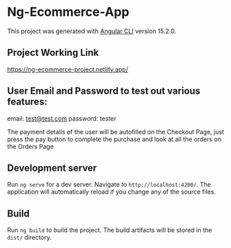 # Ng-Ecommerce-App

This project was generated with [Angular CLI](https://github.com/angular/angular-cli) version 15.2.0.

## Project Working Link

https://ng-ecommerce-project.netlify.app/

## User Email and Password to test out various features:

email: test@test.com
password: tester

The payment details of the user will be autofilled on the Checkout Page, just press the pay button to complete the purchase and look at all the orders on the Orders Page

## Development server

Run `ng serve` for a dev server. Navigate to `http://localhost:4200/`. The application will automatically reload if you change any of the source files.

## Build

Run `ng build` to build the project. The build artifacts will be stored in the `dist/` directory.

